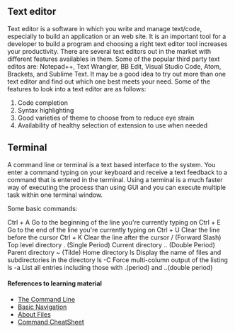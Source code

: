 ## Text editor

Text editor is a software in which you write and manage text/code, especially to build an application or an web site. It is an important tool for 
a developer to build a program and choosing a right text editor tool increases your productivity. There are several text editors out in the 
market with different features availables in them. Some of the popular third party text editos are: Notepad++, Text Wrangler, BB Edit, Visual Studio Code, Atom,
Brackets, and Sublime Text. It may be a good idea to try out more than one text editor and find out which one best 
meets your need. Some of the features to look into a text editor are as follows:

1. Code completion
2. Syntax highlighting
3. Good varieties of theme to choose from to reduce eye strain 
4. Availability of healthy selection of extension to use when needed


## Terminal
A command line or terminal is a text based interface to the system. You enter a command typing on your keyboard and receive a text feedback 
to a command that is entered in the terminal. Using a terminal is a much faster way of executing the process than using GUI and you can 
execute multiple task within one terminal window. 

Some basic commands:

Ctrl + A	                Go to the beginning of the line you're currently typing on
Ctrl + E	                Go to the end of the line you're currently typing on
Ctrl + U	                Clear the line before the cursor
Ctrl + K	                Clear the line after the cursor
/ (Forward Slash)	        Top level directory
. (Single Period)	        Current directory
.. (Double Period)	      Parent directory
~ (Tilde)               	Home directory
ls	                      Display the name of files and subdirectories in the directory
ls -C	                    Force multi-column output of the listing
ls -a	                    List all entries including those with .(period) and ..(double period)

#### References to learning material
+ [The Command Line](https://ryanstutorials.net/linuxtutorial/commandline.php)
+ [Basic Navigation](https://ryanstutorials.net/linuxtutorial/navigation.php)
+ [About Files](https://ryanstutorials.net/linuxtutorial/aboutfiles.php)
+ [Command CheatSheet](https://www.makeuseof.com/tag/mac-terminal-commands-cheat-sheet/)
